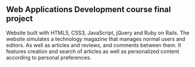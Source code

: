 <h2>Web Applications Development course final project</h2>

Website built with HTML5, CSS3, JavaScript, jQuery and Ruby on Rails. The website simulates a technology magazine that manages normal users and editors. As well as articles and reviews, and comments between them. It features creation and search of articles as well as personalized content according to personal preferences. 
